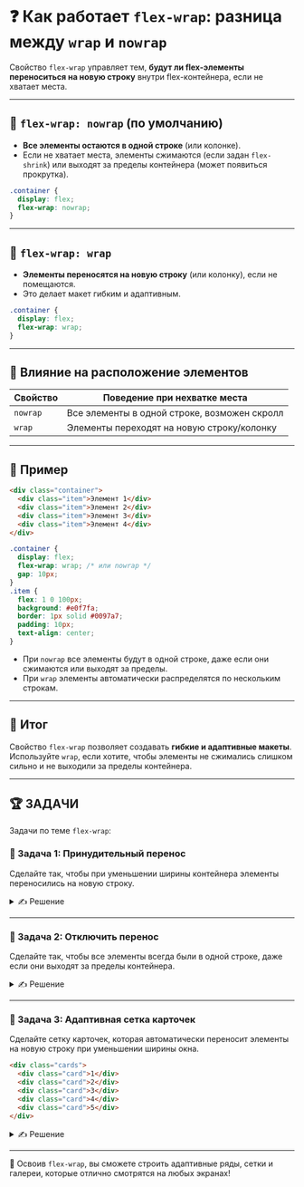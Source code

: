 # ❓ Как работает `flex-wrap`: разница между `wrap` и `nowrap`

Свойство `flex-wrap` управляет тем, **будут ли flex-элементы переноситься на новую строку** внутри flex-контейнера, если не хватает места.

---

## 🔹 `flex-wrap: nowrap` (по умолчанию)
- **Все элементы остаются в одной строке** (или колонке).
- Если не хватает места, элементы сжимаются (если задан `flex-shrink`) или выходят за пределы контейнера (может появиться прокрутка).

```css
.container {
  display: flex;
  flex-wrap: nowrap;
}
```

---

## 🔹 `flex-wrap: wrap`
- **Элементы переносятся на новую строку** (или колонку), если не помещаются.
- Это делает макет гибким и адаптивным.

```css
.container {
  display: flex;
  flex-wrap: wrap;
}
```

---

## 🔹 Влияние на расположение элементов

| Свойство         | Поведение при нехватке места                |
|------------------|---------------------------------------------|
| `nowrap`         | Все элементы в одной строке, возможен скролл|
| `wrap`           | Элементы переходят на новую строку/колонку  |

---

## 🔹 Пример

```html
<div class="container">
  <div class="item">Элемент 1</div>
  <div class="item">Элемент 2</div>
  <div class="item">Элемент 3</div>
  <div class="item">Элемент 4</div>
</div>
```

```css
.container {
  display: flex;
  flex-wrap: wrap; /* или nowrap */
  gap: 10px;
}
.item {
  flex: 1 0 100px;
  background: #e0f7fa;
  border: 1px solid #0097a7;
  padding: 10px;
  text-align: center;
}
```

- При `nowrap` все элементы будут в одной строке, даже если они сжимаются или выходят за пределы.
- При `wrap` элементы автоматически распределятся по нескольким строкам.

---

## 🎯 Итог

Свойство `flex-wrap` позволяет создавать **гибкие и адаптивные макеты**. Используйте `wrap`, если хотите, чтобы элементы не сжимались слишком сильно и не выходили за пределы контейнера.

---

## 🏆 ЗАДАЧИ

Задачи по теме `flex-wrap`:

### 📌 Задача 1: Принудительный перенос
Сделайте так, чтобы при уменьшении ширины контейнера элементы переносились на новую строку.

<details>
<summary>✍ Решение</summary>

```css
.container {
  display: flex;
  flex-wrap: wrap;
}
```

</details>

---

### 📌 Задача 2: Отключить перенос
Сделайте так, чтобы все элементы всегда были в одной строке, даже если они выходят за пределы контейнера.

<details>
<summary>✍ Решение</summary>

```css
.container {
  display: flex;
  flex-wrap: nowrap;
}
```

</details>

---

### 📌 Задача 3: Адаптивная сетка карточек
Сделайте сетку карточек, которая автоматически переносит элементы на новую строку при уменьшении ширины окна.

```html
<div class="cards">
  <div class="card">1</div>
  <div class="card">2</div>
  <div class="card">3</div>
  <div class="card">4</div>
  <div class="card">5</div>
</div>
```
<details>
<summary>✍ Решение</summary>

```css
.cards {
  display: flex;
  flex-wrap: wrap;
  gap: 12px;
}
.card {
  flex: 1 0 180px;
  background: #fffde7;
  border: 1px solid #fbc02d;
  padding: 20px;
  text-align: center;
  border-radius: 8px;
}
```

</details>

---

🎉 Освоив `flex-wrap`, вы сможете строить адаптивные ряды, сетки и галереи, которые отлично смотрятся на любых экранах! 